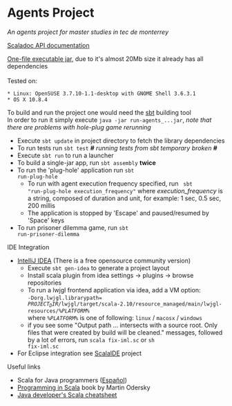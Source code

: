 Agents Project
========================

<i>An agents project for master studies in tec de monterrey</i>

<a href="https://googledrive.com/host/0B9XpukXOfywNYUVlQ0xJS3NGcXM/index.html#package">Scaladoc API documentation</a>

<a href="https://drive.google.com/file/d/0B9XpukXOfywNZ3lMdWFPZ28zaVU/edit?usp=sharing">One-file executable jar</a>, due to it's almost 20Mb size it already has all dependencies<br/>
<br/>Tested on:

    * Linux: OpenSUSE 3.7.10-1.1-desktop with GNOME Shell 3.6.3.1
    * OS X 10.8.4
To build and run the project one would need the <a href="http://www.scala-sbt.org/">sbt</a> building tool
<br/>In order to run it simply execute <code>java -jar run-agents_...jar</code>, 
<i>note that there are problems with hole-plug game rerunning </i>

* Execute <code>sbt update</code> in project directory to fetch the library dependencies 
* To run tests run <code>sbt test</code> <i><b>#</b> running tests from sbt temporary broken <b>#</b></i>
* Execute <code>sbt run</code> to run a launcher
* To build a single-jar app, run <code>sbt assembly</code> <b>twice</b>
* To run the 'plug-hole' application run <code>sbt run-plug-hole</code>
  * To run with agent execution frequency specified, run <code> sbt "run-plug-hole execution_frequency"</code>
    where <i>execution_frequency</i> is a string, composed of duration and unit, for example:
    1 sec, 0.5 sec, 200 millis
  * The application is stopped by 'Escape' and paused/resumed by 'Space' keys
* To run prisoner dilemma game, run <code>sbt run-prisoner-dilemma</code>

IDE Integration
* <a href="http://www.jetbrains.com/idea/">IntelliJ IDEA</a> (There is a free opensource community version) <br/> 
  * Execute <code>sbt gen-idea</code> to generate a project layout
  * Install scala plugin from idea settings -> plugins -> browse repositories
  * To run a lwjgl frontend application via idea, add a VM option: <br/><code>-Dorg.lwjgl.librarypath=<br/>$PROJECT_DIR$/lwjgl/target/scala-2.10/resource_managed/main/lwjgl-resources/<i>%PLATFORM%</i></code>
    <br/>where <code><i>%PLATFORM%</i></code> is one of following: <code>linux</code> / <code>macosx</code> / <code>windows</code>
  * if you see some "Output path ... intersects with a source root. Only files that were created by build will be cleaned." messages,
     followed by a lot of errors, run <code>scala fix-iml.sc</code> or <code>sh fix-iml.sc</code>
* For Eclipse integration see <a href="http://scala-ide.org/">ScalaIDE<a/> project

Useful links
* Scala for Java programmers (<a href='http://docs.scala-lang.org/es/tutorials/scala-for-java-programmers.html'>Español<a/>)
* <a href="http://www.cs.ucsb.edu/~benh/162/Programming-in-Scala.pdf">Programming in Scala</a> book by Martin Odersky
* <a href="http://mbonaci.github.io/scala/">Java developer's Scala cheatsheet</a> 
